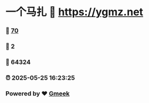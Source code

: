 # 一个马扎 :link: https://ygmz.net 
### :page_facing_up: [70](https://ygmz.net/tag.html) 
### :speech_balloon: 2 
### :hibiscus: 64324 
### :alarm_clock: 2025-05-25 16:23:25 
### Powered by :heart: [Gmeek](https://github.com/Meekdai/Gmeek)
